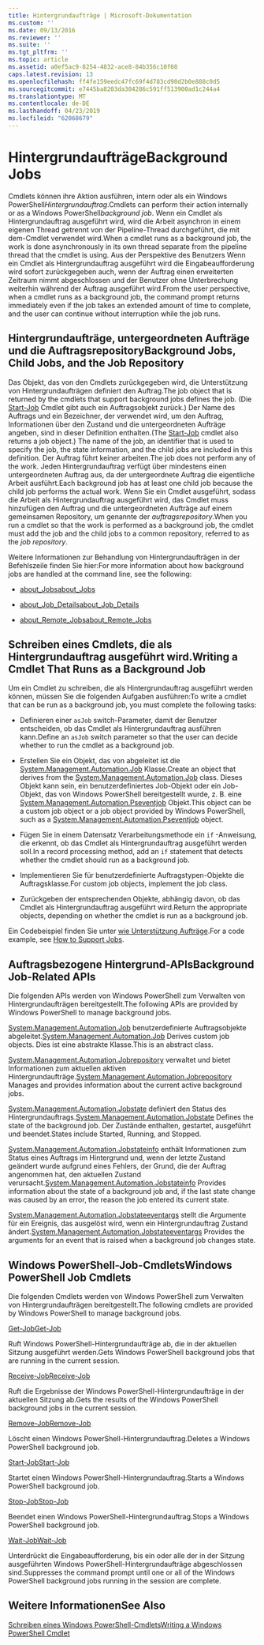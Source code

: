 ```yaml
---
title: Hintergrundaufträge | Microsoft-Dokumentation
ms.custom: ''
ms.date: 09/13/2016
ms.reviewer: ''
ms.suite: ''
ms.tgt_pltfrm: ''
ms.topic: article
ms.assetid: a0ef5ac9-8254-4832-ace8-84b356c10f08
caps.latest.revision: 13
ms.openlocfilehash: ff4fe159eedc47fc69f4d783cd90d2b0e888c0d5
ms.sourcegitcommit: e7445ba8203da304286c591ff513900ad1c244a4
ms.translationtype: MT
ms.contentlocale: de-DE
ms.lasthandoff: 04/23/2019
ms.locfileid: "62068679"
---
```

# <a name="background-jobs"></a><span data-ttu-id="400a2-102">Hintergrundaufträge</span><span class="sxs-lookup"><span data-stu-id="400a2-102">Background Jobs</span></span>

<span data-ttu-id="400a2-103">Cmdlets können ihre Aktion ausführen, intern oder als ein Windows PowerShell*Hintergrundauftrag*.</span><span class="sxs-lookup"><span data-stu-id="400a2-103">Cmdlets can perform their action internally or as a Windows PowerShell*background job*.</span></span> <span data-ttu-id="400a2-104">Wenn ein Cmdlet als Hintergrundauftrag ausgeführt wird, wird die Arbeit asynchron in einem eigenen Thread getrennt von der Pipeline-Thread durchgeführt, die mit dem-Cmdlet verwendet wird.</span><span class="sxs-lookup"><span data-stu-id="400a2-104">When a cmdlet runs as a background job, the work is done asynchronously in its own thread separate from the pipeline thread that the cmdlet is using.</span></span> <span data-ttu-id="400a2-105">Aus der Perspektive des Benutzers Wenn ein Cmdlet als Hintergrundauftrag ausgeführt wird die Eingabeaufforderung wird sofort zurückgegeben auch, wenn der Auftrag einen erweiterten Zeitraum nimmt abgeschlossen und der Benutzer ohne Unterbrechung weiterhin während der Auftrag ausgeführt wird.</span><span class="sxs-lookup"><span data-stu-id="400a2-105">From the user perspective, when a cmdlet runs as a background job, the command prompt returns immediately even if the job takes an extended amount of time to complete, and the user can continue without interruption while the job runs.</span></span>

## <a name="background-jobs-child-jobs-and-the-job-repository"></a><span data-ttu-id="400a2-106">Hintergrundaufträge, untergeordneten Aufträge und die Auftragsrepository</span><span class="sxs-lookup"><span data-stu-id="400a2-106">Background Jobs, Child Jobs, and the Job Repository</span></span>

<span data-ttu-id="400a2-107">Das Objekt, das von den Cmdlets zurückgegeben wird, die Unterstützung von Hintergrundaufträgen definiert den Auftrag.</span><span class="sxs-lookup"><span data-stu-id="400a2-107">The job object that is returned by the cmdlets that support background jobs defines the job.</span></span> <span data-ttu-id="400a2-108">(Die [Start-Job](/powershell/module/Microsoft.PowerShell.Core/Start-Job) Cmdlet gibt auch ein Auftragsobjekt zurück.) Der Name des Auftrags und ein Bezeichner, der verwendet wird, um den Auftrag, Informationen über den Zustand und die untergeordneten Aufträge angeben, sind in dieser Definition enthalten.</span><span class="sxs-lookup"><span data-stu-id="400a2-108">(The [Start-Job](/powershell/module/Microsoft.PowerShell.Core/Start-Job) cmdlet also returns a job object.) The name of the job, an identifier that is used to specify the job, the state information, and the child jobs are included in this definition.</span></span> <span data-ttu-id="400a2-109">Der Auftrag führt keiner arbeiten.</span><span class="sxs-lookup"><span data-stu-id="400a2-109">The job does not perform any of the work.</span></span> <span data-ttu-id="400a2-110">Jeden Hintergrundauftrag verfügt über mindestens einen untergeordneten Auftrag aus, da der untergeordnete Auftrag die eigentliche Arbeit ausführt.</span><span class="sxs-lookup"><span data-stu-id="400a2-110">Each background job has at least one child job because the child job performs the actual work.</span></span> <span data-ttu-id="400a2-111">Wenn Sie ein Cmdlet ausgeführt, sodass die Arbeit als Hintergrundauftrag ausgeführt wird, das Cmdlet muss hinzufügen den Auftrag und die untergeordneten Aufträge auf einem gemeinsamen Repository, um genannte der *auftragsrepository*.</span><span class="sxs-lookup"><span data-stu-id="400a2-111">When you run a cmdlet so that the work is performed as a background job, the cmdlet must add the job and the child jobs to a common repository, referred to as the *job repository*.</span></span>

<span data-ttu-id="400a2-112">Weitere Informationen zur Behandlung von Hintergrundaufträgen in der Befehlszeile finden Sie hier:</span><span class="sxs-lookup"><span data-stu-id="400a2-112">For more information about how background jobs are handled at the command line, see the following:</span></span>

- [<span data-ttu-id="400a2-113">about_Jobs</span><span class="sxs-lookup"><span data-stu-id="400a2-113">about_Jobs</span></span>](/powershell/module/microsoft.powershell.core/about/about_jobs)

- [<span data-ttu-id="400a2-114">about_Job_Details</span><span class="sxs-lookup"><span data-stu-id="400a2-114">about_Job_Details</span></span>](/powershell/module/microsoft.powershell.core/about/about_job_details)

- [<span data-ttu-id="400a2-115">about_Remote_Jobs</span><span class="sxs-lookup"><span data-stu-id="400a2-115">about_Remote_Jobs</span></span>](/powershell/module/microsoft.powershell.core/about/about_remote_jobs)

## <a name="writing-a-cmdlet-that-runs-as-a-background-job"></a><span data-ttu-id="400a2-116">Schreiben eines Cmdlets, die als Hintergrundauftrag ausgeführt wird.</span><span class="sxs-lookup"><span data-stu-id="400a2-116">Writing a Cmdlet That Runs as a Background Job</span></span>

<span data-ttu-id="400a2-117">Um ein Cmdlet zu schreiben, die als Hintergrundauftrag ausgeführt werden können, müssen Sie die folgenden Aufgaben ausführen:</span><span class="sxs-lookup"><span data-stu-id="400a2-117">To write a cmdlet that can be run as a background job, you must complete the following tasks:</span></span>

- <span data-ttu-id="400a2-118">Definieren einer `asJob` switch-Parameter, damit der Benutzer entscheiden, ob das Cmdlet als Hintergrundauftrag ausführen kann.</span><span class="sxs-lookup"><span data-stu-id="400a2-118">Define an `asJob` switch parameter so that the user can decide whether to run the cmdlet as a background job.</span></span>

- <span data-ttu-id="400a2-119">Erstellen Sie ein Objekt, das von abgeleitet ist die [System.Management.Automation.Job](/dotnet/api/System.Management.Automation.Job) Klasse.</span><span class="sxs-lookup"><span data-stu-id="400a2-119">Create an object that derives from the [System.Management.Automation.Job](/dotnet/api/System.Management.Automation.Job) class.</span></span> <span data-ttu-id="400a2-120">Dieses Objekt kann sein, ein benutzerdefiniertes Job-Objekt oder ein Job-Objekt, das von Windows PowerShell bereitgestellt wurde, z. B. eine [System.Management.Automation.Pseventjob](/dotnet/api/System.Management.Automation.PSEventJob) Objekt.</span><span class="sxs-lookup"><span data-stu-id="400a2-120">This object can be a custom job object or a job object provided by Windows PowerShell, such as a [System.Management.Automation.Pseventjob](/dotnet/api/System.Management.Automation.PSEventJob) object.</span></span>

- <span data-ttu-id="400a2-121">Fügen Sie in einem Datensatz Verarbeitungsmethode ein `if` -Anweisung, die erkennt, ob das Cmdlet als Hintergrundauftrag ausgeführt werden soll.</span><span class="sxs-lookup"><span data-stu-id="400a2-121">In a record processing method, add an `if` statement that detects whether the cmdlet should run as a background job.</span></span>

- <span data-ttu-id="400a2-122">Implementieren Sie für benutzerdefinierte Auftragstypen-Objekte die Auftragsklasse.</span><span class="sxs-lookup"><span data-stu-id="400a2-122">For custom job objects, implement the job class.</span></span>

- <span data-ttu-id="400a2-123">Zurückgeben der entsprechenden Objekte, abhängig davon, ob das Cmdlet als Hintergrundauftrag ausgeführt wird.</span><span class="sxs-lookup"><span data-stu-id="400a2-123">Return the appropriate objects, depending on whether the cmdlet is run as a background job.</span></span>

<span data-ttu-id="400a2-124">Ein Codebeispiel finden Sie unter [wie Unterstützung Aufträge](./how-to-support-jobs.md).</span><span class="sxs-lookup"><span data-stu-id="400a2-124">For a code example, see [How to Support Jobs](./how-to-support-jobs.md).</span></span>

## <a name="background-job-related-apis"></a><span data-ttu-id="400a2-125">Auftragsbezogene Hintergrund-APIs</span><span class="sxs-lookup"><span data-stu-id="400a2-125">Background Job-Related APIs</span></span>

<span data-ttu-id="400a2-126">Die folgenden APIs werden von Windows PowerShell zum Verwalten von Hintergrundaufträgen bereitgestellt.</span><span class="sxs-lookup"><span data-stu-id="400a2-126">The following APIs are provided by Windows PowerShell to manage background jobs.</span></span>

<span data-ttu-id="400a2-127">[System.Management.Automation.Job](/dotnet/api/System.Management.Automation.Job) benutzerdefinierte Auftragsobjekte abgeleitet.</span><span class="sxs-lookup"><span data-stu-id="400a2-127">[System.Management.Automation.Job](/dotnet/api/System.Management.Automation.Job) Derives custom job objects.</span></span> <span data-ttu-id="400a2-128">Dies ist eine abstrakte Klasse.</span><span class="sxs-lookup"><span data-stu-id="400a2-128">This is an abstract class.</span></span>

<span data-ttu-id="400a2-129">[System.Management.Automation.Jobrepository](/dotnet/api/System.Management.Automation.JobRepository) verwaltet und bietet Informationen zum aktuellen aktiven Hintergrundaufträge.</span><span class="sxs-lookup"><span data-stu-id="400a2-129">[System.Management.Automation.Jobrepository](/dotnet/api/System.Management.Automation.JobRepository) Manages and provides information about the current active background jobs.</span></span>

<span data-ttu-id="400a2-130">[System.Management.Automation.Jobstate](/dotnet/api/System.Management.Automation.JobState) definiert den Status des Hintergrundauftrags.</span><span class="sxs-lookup"><span data-stu-id="400a2-130">[System.Management.Automation.Jobstate](/dotnet/api/System.Management.Automation.JobState) Defines the state of the background job.</span></span> <span data-ttu-id="400a2-131">Der Zustände enthalten, gestartet, ausgeführt und beendet.</span><span class="sxs-lookup"><span data-stu-id="400a2-131">States include Started, Running, and Stopped.</span></span>

<span data-ttu-id="400a2-132">[System.Management.Automation.Jobstateinfo](/dotnet/api/System.Management.Automation.JobStateInfo) enthält Informationen zum Status eines Auftrags im Hintergrund und, wenn der letzte Zustand geändert wurde aufgrund eines Fehlers, der Grund, die der Auftrag angenommen hat, den aktuellen Zustand verursacht.</span><span class="sxs-lookup"><span data-stu-id="400a2-132">[System.Management.Automation.Jobstateinfo](/dotnet/api/System.Management.Automation.JobStateInfo) Provides information about the state of a background job and, if the last state change was caused by an error, the reason the job entered its current state.</span></span>

<span data-ttu-id="400a2-133">[System.Management.Automation.Jobstateeventargs](/dotnet/api/System.Management.Automation.JobStateEventArgs) stellt die Argumente für ein Ereignis, das ausgelöst wird, wenn ein Hintergrundauftrag Zustand ändert.</span><span class="sxs-lookup"><span data-stu-id="400a2-133">[System.Management.Automation.Jobstateeventargs](/dotnet/api/System.Management.Automation.JobStateEventArgs) Provides the arguments for an event that is raised when a background job changes state.</span></span>

## <a name="windows-powershell-job-cmdlets"></a><span data-ttu-id="400a2-134">Windows PowerShell-Job-Cmdlets</span><span class="sxs-lookup"><span data-stu-id="400a2-134">Windows PowerShell Job Cmdlets</span></span>

<span data-ttu-id="400a2-135">Die folgenden Cmdlets werden von Windows PowerShell zum Verwalten von Hintergrundaufträgen bereitgestellt.</span><span class="sxs-lookup"><span data-stu-id="400a2-135">The following cmdlets are provided by Windows PowerShell to manage background jobs.</span></span>

[<span data-ttu-id="400a2-136">Get-Job</span><span class="sxs-lookup"><span data-stu-id="400a2-136">Get-Job</span></span>](/powershell/module/Microsoft.PowerShell.Core/Get-Job)

<span data-ttu-id="400a2-137">Ruft Windows PowerShell-Hintergrundaufträge ab, die in der aktuellen Sitzung ausgeführt werden.</span><span class="sxs-lookup"><span data-stu-id="400a2-137">Gets Windows PowerShell background jobs that are running in the current session.</span></span>

[<span data-ttu-id="400a2-138">Receive-Job</span><span class="sxs-lookup"><span data-stu-id="400a2-138">Receive-Job</span></span>](/powershell/module/Microsoft.PowerShell.Core/Receive-Job)

<span data-ttu-id="400a2-139">Ruft die Ergebnisse der Windows PowerShell-Hintergrundaufträge in der aktuellen Sitzung ab.</span><span class="sxs-lookup"><span data-stu-id="400a2-139">Gets the results of the Windows PowerShell background jobs in the current session.</span></span>

[<span data-ttu-id="400a2-140">Remove-Job</span><span class="sxs-lookup"><span data-stu-id="400a2-140">Remove-Job</span></span>](/powershell/module/Microsoft.PowerShell.Core/Remove-Job)

<span data-ttu-id="400a2-141">Löscht einen Windows PowerShell-Hintergrundauftrag.</span><span class="sxs-lookup"><span data-stu-id="400a2-141">Deletes a Windows PowerShell background job.</span></span>

[<span data-ttu-id="400a2-142">Start-Job</span><span class="sxs-lookup"><span data-stu-id="400a2-142">Start-Job</span></span>](/powershell/module/Microsoft.PowerShell.Core/Start-Job)

<span data-ttu-id="400a2-143">Startet einen Windows PowerShell-Hintergrundauftrag.</span><span class="sxs-lookup"><span data-stu-id="400a2-143">Starts a Windows PowerShell background job.</span></span>

[<span data-ttu-id="400a2-144">Stop-Job</span><span class="sxs-lookup"><span data-stu-id="400a2-144">Stop-Job</span></span>](/powershell/module/Microsoft.PowerShell.Core/Stop-Job)

<span data-ttu-id="400a2-145">Beendet einen Windows PowerShell-Hintergrundauftrag.</span><span class="sxs-lookup"><span data-stu-id="400a2-145">Stops a Windows PowerShell background job.</span></span>

[<span data-ttu-id="400a2-146">Wait-Job</span><span class="sxs-lookup"><span data-stu-id="400a2-146">Wait-Job</span></span>](/powershell/module/Microsoft.PowerShell.Core/Wait-Job)

<span data-ttu-id="400a2-147">Unterdrückt die Eingabeaufforderung, bis ein oder alle der in der Sitzung ausgeführten Windows PowerShell-Hintergrundaufträge abgeschlossen sind.</span><span class="sxs-lookup"><span data-stu-id="400a2-147">Suppresses the command prompt until one or all of the Windows PowerShell background jobs running in the session are complete.</span></span>

## <a name="see-also"></a><span data-ttu-id="400a2-148">Weitere Informationen</span><span class="sxs-lookup"><span data-stu-id="400a2-148">See Also</span></span>

[<span data-ttu-id="400a2-149">Schreiben eines Windows PowerShell-Cmdlets</span><span class="sxs-lookup"><span data-stu-id="400a2-149">Writing a Windows PowerShell Cmdlet</span></span>](./writing-a-windows-powershell-cmdlet.md)
